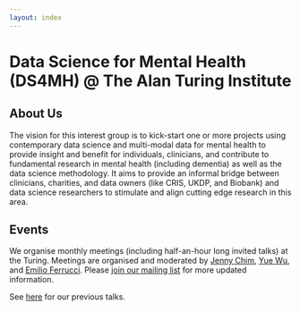 ```yaml
---
layout: index
---
```


# Data Science for Mental Health (DS4MH) @ The Alan Turing Institute


## About Us

The vision for this interest group is to kick-start one or more projects using contemporary data science and multi-modal data for mental health to provide insight and benefit for individuals, clinicians, and contribute to fundamental research in mental health (including dementia) as well as the data science methodology. It aims to provide an informal bridge between clinicians, charities, and data owners (like CRIS, UKDP, and Biobank) and data science researchers to stimulate and align cutting edge research in this area.


## Events
We organise monthly meetings (including half-an-hour long invited talks) at the Turing. Meetings are organised and moderated by [Jenny Chim](https://j-chim.github.io/), [Yue Wu](https://datasig.ac.uk/people/yue-wu), and [Emilio Ferrucci](https://people.maths.ox.ac.uk/rossiferrucc/). Please [join our mailing list](https://forms.office.com/e/N0SaJbSnek) for more updated information.

See [here](/meetings.html) for our previous talks.
